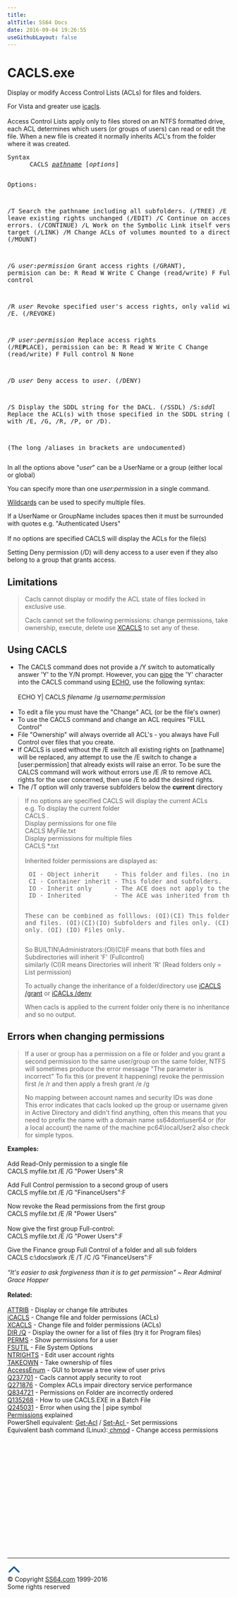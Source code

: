 ```yaml
---
title:
altTitle: SS64 Docs
date: 2016-09-04 19:26:55
useGithubLayout: false
---
```

<!-- #BeginLibraryItem "/Library/head_nt.lbi" --><!-- #EndLibraryItem --><h1>CACLS.exe</h1> 
<p>Display or modify Access Control Lists (ACLs) for files and folders. </p>
<p>For Vista and greater use <a href="icacls.html">icacls</a>.<br><br>
Access Control Lists apply only to files stored on an NTFS formatted drive, each ACL determines which users (or groups of users) can read or edit the file. When a new file is created it normally inherits ACL's from the folder where it was created.</p>
<pre>Syntax
      CACLS <i><a href="path.html#pathname">pathname</a></i> [<i>options</i>]

Options:

   /T   Search the pathname including all subfolders. (/TREE)
   /E   Edit ACL, leave existing rights unchanged (/EDIT)
   /C   Continue on access denied errors. (/CONTINUE)
   /L   Work on the Symbolic Link itself versus the target (/LINK)
   /M   Change ACLs of volumes mounted to a directory (/MOUNT)

   /G <i>user</i>:<i>permission</i>
        Grant access rights (/GRANT), permision can be:
          R  Read 
          W  Write
          C  Change (read/write) 
          F  Full control

   /R <i>user</i>
        Revoke specified user's access rights, only valid with /E. (/REVOKE)

   /P <i>user</i>:<i>permission</i>
        Replace access rights (/RE<b>P</b>LACE), permission can be: 
          R  Read
          W  Write
          C  Change (read/write) 
          F  Full control
          N  None

   /D <i>user</i>
        Deny access to <i>user</i>. (/DENY)

   /S
        Display the SDDL string for the DACL. (/SSDL)
   /S:<i>sddl</i>
        Replace the ACL(s) with those specified in the SDDL string
        (not valid with /E, /G, /R, /P, or /D).

   (The long /aliases in brackets are undocumented)</pre>
<p>In all the options above "<i>user</i>" can be a UserName 
or a group (either local or global)</p>
<p> You can specify more than one <i>user:permission</i> in a single command. </p>
<p><a href="syntax-wildcards.html">Wildcards</a> can be used to specify multiple files.</p>
<p>If a UserName or GroupName includes spaces then it must 
be surrounded with quotes e.g. "Authenticated Users"<br><br>
If no options are specified CACLS will display the ACLs for the file(s)</p>
<p>  Setting Deny permission (/D) will deny access to a user even if they also belong to a group that grants access.</p>
<h2>Limitations</h2>
<blockquote>
<p>Cacls cannot display or modify the ACL state of files locked in exclusive use.</p>
<p>Cacls cannot set the following permissions: <span class="code">change permissions, take ownership, execute</span>, <span class="code"> delete</span> use <a href="xcacls.html">XCACLS</a> to set any of these. </p>
</blockquote>
<h2> Using CACLS</h2>
<ul>
<li>The CACLS command does not provide a /Y switch to automatically answer 'Y' to the Y/N prompt. However, you can <a href="syntax-redirection.html">pipe</a>      the 'Y' character into the CACLS command using <a href="echo.html">ECHO</a>, use the following syntax:<br><br>
<span class="code">ECHO Y| CACLS <i>filename</i> /g <i>username</i>:<i>permission</i></span><br>
<br> 
</li>
<li> To edit a file you must have the "Change" ACL (or be the file's owner)<br>
</li>
<li>To use the CACLS command and change an ACL requires "FULL Control"<br>
</li>
<li>File "Ownership" will always override all ACL's - you always have Full Control over files that you create.<br></li>
<li>If CACLS is used without the /E switch all existing rights on [pathname] will be replaced, any attempt to use the /E switch to change a [user:permission] that already exists will raise an error. To be sure the 
 CALCS command will work without errors use /E /R to remove ACL rights for the user concerned, then use /E to add the desired rights.<br></li>
<li>The /T option will only traverse subfolders below<b> 
</b>the <b>current</b> directory</li>
</ul>
<blockquote>
<p>If no options are specified CACLS will display the current ACLs<br>
e.g. To display the current folder<br>
 CACLS .<br>
Display permissions for one file
<br>
CACLS MyFile.txt<br>
Display permissions for multiple files
<br>
CACLS *.txt<br>
<br>
Inherited folder permissions are displayed as:</p>
<pre> OI - Object inherit    - This folder and files. (no inheritance to subfolders)
 CI - Container inherit - This folder and subfolders.
 IO - Inherit only      - The ACE does not apply to the current file/directory
 ID - Inherited         - The ACE was inherited from the parent directory's ACL.

These can be combined as folllows:
 (OI)(CI)      This folder, subfolders, and files.
 (OI)(CI)(IO)  Subfolders and files only.
     (CI)(IO)  Subfolders only.
 (OI)    (IO)  Files only. </pre>
<p>So BUILTIN\Administrators:(OI)(CI)F means that both files and Subdirectories will inherit 'F' (Fullcontrol) <br>
similarly (CI)R means Directories will inherit 'R' (Read folders only = List permission)</p>
<p>To actually change the inheritance of a folder/directory use <a href="icacls.html">iCACLS /grant</a> or <a href="icacls.html">iCACLs /deny </a></p>
<p>When cacls is applied to the current folder only there is no inheritance and so no output.</p>
</blockquote>
<h2>Errors when changing permissions</h2>
<blockquote>
<p>If a user or group has a permission on a file or folder and you grant a second permission to the same user/group on the same folder, NTFS will sometimes produce the error message "<span class="code">The parameter is incorrect</span>" To fix this (or prevent it happening) revoke the permission first <span class="code">/e /r</span> and then apply a fresh grant <span class="code">/e /g</span></p>
<p><span class="code">No mapping between account names and security IDs was done</span><br>
This error indicates that cacls looked up the group or username given in Active Directory and didn't find anything, often this means that you need to prefix the name with a domain name <span class="code">ss64dom\user64</span> or (for a local account) the name of the machine <span class="code">pc64\localUser2</span> also check for simple typos.</p>
</blockquote>
<p><b>Examples:</b><br>
<br>
Add Read-Only  permission to a single file <br>
<span class="code">CACLS myfile.txt /E /G "Power Users":R</span></p>
<p>Add Full Control permission to a second group of users<br>
<span class="code">CACLS myfile.txt /E /G "FinanceUsers":F</span></p>
<p>  Now revoke the Read permissions from the first group<br>
<span class="code">CACLS myfile.txt /E /R "Power Users"</span><br>
<br>
Now give the first group Full-control:<br>
<span class="code">CACLS myfile.txt /E /G "Power Users":F</span></p>
<p>Give the Finance group  Full Control of a folder and all sub folders <br>
<span class="code">CACLS c:\docs\work /E /T /C /G "FinanceUsers":F</span><br>
<br>
<i class="quote">“It's easier to ask forgiveness than it is to get permission” ~ Rear Admiral Grace Hopper</i><br>
<br>
<b>Related:</b><br>
<br>
<a href="attrib.html">ATTRIB</a> - Display or change file attributes<br>
<a href="icacls.html">iCACLS</a> - Change file and folder permissions (ACLs)<br>
<a href="xcacls.html">XCACLS</a> - Change file and folder permissions (ACLs)<br>
<a href="dir.html">DIR /Q</a> - Display the owner for a list of files (try it for Program files) <br>
<a href="perms.html">PERMS</a> - Show permissions for a user<br>
<a href="fsutil.html">FSUTIL</a> - File System Options<br>
<a href="ntrights.html">NTRIGHTS</a> - Edit user account rights<br>
<a href="takeown.html">TAKEOWN</a> - Take ownership of files<br>
<a href="http://www.microsoft.com/technet/sysinternals/FileAndDisk/AccessEnum.mspx">AccessEnum</a> - GUI 
to browse a tree view of user privs<br>
<a href="http://support.microsoft.com/?id=237701">Q237701</a> - Cacls cannot apply security to root<br>
<a href="http://support.microsoft.com/?id=271876">Q271876</a> - Complex ACLs impair directory service performance<br>
<a href="http://support.microsoft.com/?id=834721">Q834721</a> - Permissions on Folder are incorrectly ordered <br>
<a href="http://support.microsoft.com/?id=135268">Q135268</a> - How to use CACLS.EXE in a Batch File<br>
<a href="http://support.microsoft.com/?id=245031">Q245031</a> - Error when using the | pipe symbol<br>
<a href="syntax-permissions.html"> Permissions</a> explained <br>
 PowerShell equivalent: <a href="../ps/get-acl.html">Get-Acl</a> / <a href="../ps/set-acl.html">Set-Acl </a>- Set permissions<br>
Equivalent bash command (Linux):<a href="../bash/chmod.html"> chmod</a> - Change access permissions</p><!-- #BeginLibraryItem "/Library/foot_nt.lbi" --><p>
<!-- windows300 -->
<ins class="adsbygoogle" style="display:inline-block;width:300px;height:250px" data-ad-client="ca-pub-6140977852749469" data-ad-slot="7649547908"></ins>
<script>
(adsbygoogle = window.adsbygoogle || []).push({});
</script></p>
<hr>
<div id="bl" class="footer"><a href="cacls.html#"><img src="../images/top.png" width="30" height="22" alt="Back to the Top"></a></div>
<div id="br" class="footer, tagline">© Copyright <a href="http://ss64.com/">SS64.com</a> 1999-2016<br>
Some rights reserved</div><!-- #EndLibraryItem -->
